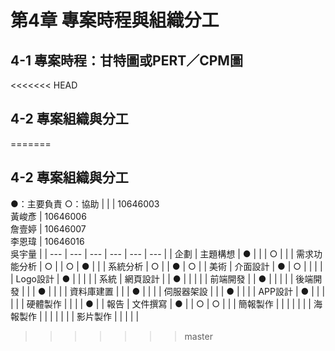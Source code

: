 # 第4章 專案時程與組織分工

## 4-1 專案時程：甘特圖或PERT／CPM圖

<<<<<<< HEAD
## 4-2 專案組織與分工
=======
## 4-2 專案組織與分工
●：主要負責 ○：協助
|  |  | 10646003<br/>黃峻彥 | 10646006<br/>詹壹婷 | 10646007<br/>李恩瑋 | 10646016<br/>吳宇量 |
| --- | --- | --- | --- | --- | --- |
| 企劃 | 主題構想 | ● |  |  | ○ |
|  | 需求功能分析 | ○ |  | ○ | ● |
|  | 系統分析 | ○ |  | ● | ○ |
| 美術 | 介面設計 | ● | ○ |  |  |
|  | Logo設計 | ● |  |  |  |
| 系統 | 網頁設計 |  | ● |  |  |
|  | 前端開發 |  | ● |  |  |
|  | 後端開發 |  |  | ● |  |
|  | 資料庫建置 |  |  | ● |  |
|  | 伺服器架設 |  |  | ● |  |
|  | APP設計 | ● |  |  |  |
|  | 硬體製作 |  |  |  | ● |
| 報告 | 文件撰寫 | ● |  | ○ | ○ |
|  | 簡報製作 |  |  |  |  |
|  | 海報製作 |  |  |  |  |
|  | 影片製作 |  |  |  |  |
>>>>>>> master
